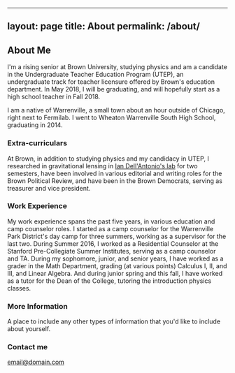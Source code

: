 
---
layout: page
title: About
permalink: /about/
---

## About Me

I'm a rising senior at Brown University, studying physics and am a candidate in the Undergraduate Teacher Education Program (UTEP), an undergraduate track for teacher licensure offered by Brown's education department. In May 2018, I will be graduating, and will hopefully start as a high school teacher in Fall 2018.

I am a native of Warrenville, a small town about an hour outside of Chicago, right next to Fermilab. I went to Wheaton Warrenville South High School, graduating in 2014.

### Extra-curriculars

At Brown, in addition to studying physics and my candidacy in UTEP, I researched in gravitational lensing in [Ian Dell'Antonio's lab](http://www.het.brown.edu/people/ian/astro/Group_Page/Home.html) for two semesters, have been involved in various editorial and writing roles for the Brown Political Review, and have been in the Brown Democrats, serving as treasurer and vice president.

### Work Experience

My work experience spans the past five years, in various education and camp counselor roles. I started as a camp counselor for the Warrenville Park District's day camp for three summers, working as a supervisor for the last two. During Summer 2016, I worked as a Residential Counselor at the Stanford Pre-Collegiate Summer Institutes, serving as a camp counselor and TA. During my sophomore, junior, and senior years, I have worked as a grader in the Math Department, grading (at various points) Calculus I, II, and III, and Linear Algebra. And during junior spring and this fall, I have worked as a tutor for the Dean of the College, tutoring the introduction physics classes.

### More Information

A place to include any other types of information that you'd like to include about yourself.

### Contact me

[email@domain.com](mailto:email@domain.com)

